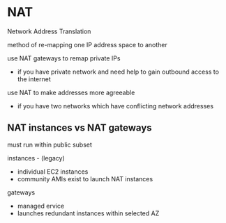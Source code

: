 # NAT

Network Address Translation

method of re-mapping one IP address space to another

use NAT gateways to remap private IPs
  - if you have private network and need help to gain outbound access to the internet

use NAT to make addresses more agreeable
  - if you have two networks which have conflicting network addresses

## NAT instances vs NAT gateways

must run within public subset

instances - (legacy)
  - individual EC2 instances
  - community AMIs exist to launch NAT instances

gateways
  - managed ervice
  - launches redundant instances within selected AZ
